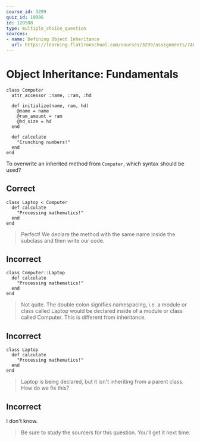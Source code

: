 ```yaml
---
course_id: 3299
quiz_id: 19086
id: 120508
type: multiple_choice_question
sources:
- name: Defining Object Inheritance
  url: https://learning.flatironschool.com/courses/3299/assignments/74056?module_item_id=143838
---
```


# Object Inheritance: Fundamentals

```
class Computer
  attr_accessor :name, :ram, :hd

  def initialize(name, ram, hd)
    @name = name
    @ram_amount = ram
    @hd_size = hd
  end

  def calculate
    "Crunching numbers!"
  end
end
```

To overwrite an inherited method from&nbsp;`Computer`, which syntax should be
used?

## Correct

```
class Laptop < Computer
  def calculate
    "Processing mathematics!"
  end
end
```

> Perfect! We declare the method with the same name inside the subclass and then
> write our code.

## Incorrect

```
class Computer::Laptop
  def calculate
    "Processing mathematics!"
  end
end
```

> Not quite. The double colon signifies namespacing, i.e. a module or class called
> Laptop would be declared inside of a module or class called Computer. This is
> different from inheritance.

## Incorrect

```
class Laptop
  def calculate
    "Processing mathematics!"
  end
end
```

> Laptop is being declared, but it isn't inheriting from a parent class. How do we
> fix this?

## Incorrect

I don't know.

> Be sure to study the source/s for this question. You'll get it next time.
